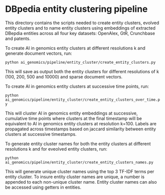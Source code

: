 # DBpedia entity clustering pipeline

This directory contains the scripts needed to create entity clusters, evolved entity clusters and to name entity clusters using embeddings of extracted DBepdia entities across all four key datasets: OpenAlex, GtR, Crunchbase and patents.

To create AI in genomics entity clusters at different resolutions k and generate document vectors, run:

`python ai_genomics/pipeline/entity_cluster/create_entity_clusters.py`

This will save as output both the entity clusters for different resolutions of k (100, 200, 500 and 10000) and sparse document vectors.

To create AI in genomics entity clusters at successive time points, run:

`python ai_genomics/pipeline/entity_cluster/create_entity_clusters_over_time.py`

This will cluster AI in genomics entity embeddings at successive, cumulative time points where clusters at the final timestamp will be equivalent to AI in genomics entity clusters at resolution k=100. Labels are propagated across timestamps based on jaccard similarity between entity clusters at successive timestamps.

To generate entity cluster names for both the entity clusters at different resolutions k and for eveolved entity clusters, run:

`python ai_genomics/pipeline/entity_cluster/create_entity_clusters_names.py`

This will generate unique cluster names using the top 3 TF-IDF terms per entity cluster. To insure entity cluster names are unique, a number is appended to each non-unique cluster name. Entity cluster names can also be accessed using getters in entities.
